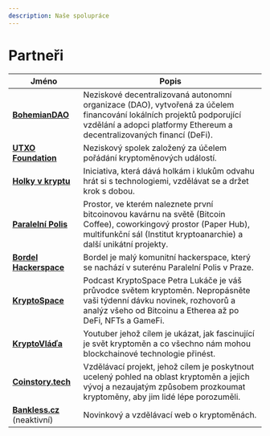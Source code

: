 ```yaml
---
description: Naše spolupráce
---
```


# Partneři

| Jméno | Popis |
| --- | --- |
| [**BohemianDAO**](http://bohemiandao.cz/) | Neziskové decentralizovaná autonomní organizace (DAO), vytvořená za účelem financování lokálních projektů podporující vzdělání a adopci platformy Ethereum a decentralizovaných financí (DeFi). |
| [**UTXO Foundation**](http://utxo.foundation/) | Neziskový spolek založený za účelem pořádání kryptoměnových událostí. |
| [**Holky v kryptu**](https://holkyvkryptu.cz/) | Iniciativa, která dává holkám i klukům odvahu hrát si s technologiemi, vzdělávat se a držet krok s dobou. |
| [**Paralelní Polis**](https://paralelnipolis.cz) | Prostor, ve kterém naleznete první bitcoinovou kavárnu na světě (Bitcoin Coffee), coworkingový prostor (Paper Hub), multifunkční sál (Institut kryptoanarchie) a další unikátní projekty. |
| [**Bordel Hackerspace**](https://bordel.paralelnipolis.cz/#/) | Bordel je malý komunitní hackerspace, který se nachází v suterénu Paralelní Polis v Praze. |
| [**KryptoSpace**](https://kryptospace.cz) | Podcast KryptoSpace Petra Lukáče je váš průvodce světem kryptoměn. Nepropásněte vaši týdenní dávku novinek, rozhovorů a analýz všeho od Bitcoinu a Etherea až po DeFi, NFTs a GameFi. |
| [**KryptoVláďa**](https://www.kryptovlada.win/) | Youtuber jehož cílem je ukázat, jak fascinující je svět kryptoměn a co všechno nám mohou blockchainové technologie přinést. |
| [**Coinstory.tech**](https://coinstory.tech/) | Vzdělávací projekt, jehož cílem je poskytnout ucelený pohled na oblast kryptoměn a jejich vývoj a nezaujatým způsobem prozkoumat kryptoměny, aby jim lidé lépe porozuměli. |
| [**Bankless.cz**](https://bankless.cz/) (neaktivní) | Novinkový a vzdělávací web o kryptoměnách. |

